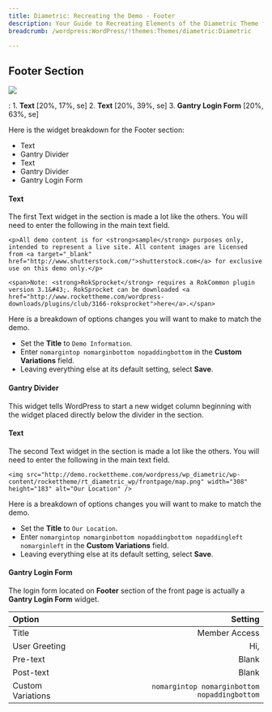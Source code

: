 ```yaml
---
title: Diametric: Recreating the Demo - Footer
description: Your Guide to Recreating Elements of the Diametric Theme for WordPress
breadcrumb: /wordpress:WordPress/!themes:Themes/diametric:Diametric

---
```


Footer Section
-----
![][demo1]

:   1. **Text** [20%, 17%, se]
    2. **Text** [20%, 39%, se]
    3. **Gantry Login Form** [20%, 63%, se]

Here is the widget breakdown for the Footer section:

* Text
* Gantry Divider
* Text
* Gantry Divider
* Gantry Login Form

#### Text
The first Text widget in the section is made a lot like the others. You will need to enter the following in the main text field.

~~~
<p>All demo content is for <strong>sample</strong> purposes only, intended to represent a live site. All content images are licensed from <a target="_blank" href="http://www.shutterstock.com/">shutterstock.com</a> for exclusive use on this demo only.</p>

<span>Note: <strong>RokSprocket</strong> requires a RokCommon plugin version 3.1&#43;. RokSprocket can be downloaded <a href="http://www.rockettheme.com/wordpress-downloads/plugins/club/3166-roksprocket">here</a>.</span>
~~~

Here is a breakdown of options changes you will want to make to match the demo.

* Set the **Title** to `Demo Information`.
* Enter `nomargintop nomarginbottom nopaddingbottom` in the **Custom Variations** field.
* Leaving everything else at its default setting, select **Save**.

#### Gantry Divider
This widget tells WordPress to start a new widget column beginning with the widget placed directly below the divider in the section.

#### Text
The second Text widget in the section is made a lot like the others. You will need to enter the following in the main text field.

~~~
<img src="http://demo.rockettheme.com/wordpress/wp_diametric/wp-content/rockettheme/rt_diametric_wp/frontpage/map.png" width="308" height="183" alt="Our Location" />
~~~

Here is a breakdown of options changes you will want to make to match the demo.

* Set the **Title** to `Our Location`.
* Enter `nomargintop nomarginbottom nopaddingbottom nopaddingleft nomarginleft` in the **Custom Variations** field.
* Leaving everything else at its default setting, select **Save**.

#### Gantry Login Form

The login form located on **Footer** section of the front page is actually a **Gantry Login Form** widget. 

| Option            |                                      Setting |  
| :---------------- | -------------------------------------------: |  
| Title             |                                Member Access |  
| User Greeting     |                                          Hi, |  
| Pre-text          |                                        Blank |  
| Post-text         |                                        Blank |  
| Custom Variations | `nomargintop nomarginbottom nopaddingbottom` |  

[demo1]: assets/demo_6.jpeg